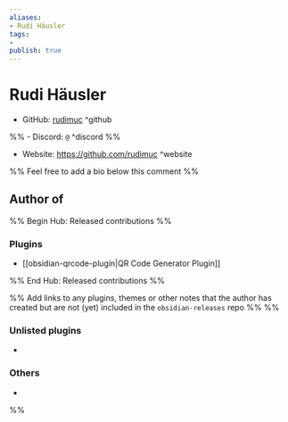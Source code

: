 ```yaml
---
aliases:
- Rudi Häusler
tags: 
- 
publish: true
---
```


# Rudi Häusler

- GitHub: [rudimuc](https://github.com/rudimuc/) ^github

%% - Discord: `@` ^discord %%

- Website: <https://github.com/rudimuc> ^website

<!-- - [[Publish sites|Publish site]]: ^publish -->

%% Feel free to add a bio below this comment %%


## Author of

%% Begin Hub: Released contributions %%
### Plugins
- [[obsidian-qrcode-plugin|QR Code Generator Plugin]]

%% End Hub: Released contributions %%

%% Add links to any plugins, themes or other notes that the author has created but are not (yet) included in the `obsidian-releases` repo %%
%%
### Unlisted plugins

- 

### Others

- 
%%

<!--
## Sponsor this author

- [[GitHub sponsors]]: [Sponsor @rudimuc on GitHub Sponsors](https://github.com/sponsors/rudimuc) ^github-sponsor
- [[Buy me a coffee]]: ^buy-me-a-coffee
- [[PayPal]]: ^paypal
- [[Patreon]]: ^patreon

-->

<!--
## Follow this author

- [[YouTube Channels|On YouTube]]: ^youtube
- Twitter: ^twitter
- ...
-->